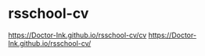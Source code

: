 # rsschool-cv
https://Doctor-Ink.github.io/rsschool-cv/cv
https://Doctor-Ink.github.io/rsschool-cv/
